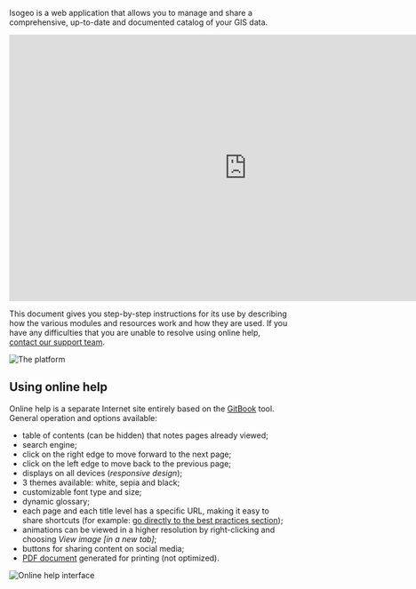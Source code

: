 Isogeo is a web application that allows you to manage and share a comprehensive, up-to-date and documented catalog of your GIS data.

<iframe width="853" height="480" src="https://www.youtube.com/embed/EJ2Br_9lUJo?rel=0" frameborder="0" allowfullscreen></iframe>

This document gives you step-by-step instructions for its use by describing how the various modules and resources work and how they are used. If you have any difficulties that you are unable to resolve using online help,  [contact our support team](support/README.html).

![The platform](/en/images/offer_schema_platform.jpg "The Isogeo platform modules and resources")

## Using online help

Online help is a separate Internet site entirely based on the [GitBook](https://www.gitbook.com/) tool. General operation and options available:

* table of contents (can be hidden) that notes pages already viewed;
* search engine;
* click on the right edge to move forward to the next page;
* click on the left edge to move back to the previous page;
* displays on all devices (*responsive design*);
* 3 themes available: white, sepia and black;
* customizable font type and size;
* dynamic glossary;
* each page and each title level has a specific URL, making it easy to share shortcuts (for example: [go directly to the best practices section](/en/support/README.html#best-practices));
* animations can be viewed in a higher resolution by right-clicking and choosing *View image [in a new tab]*;
* buttons for sharing content on social media;
* [PDF document](/en/index.pdf) generated for printing (not optimized).

![Online help interface](/en/images/GitBook_help.png "Using GitBook")

